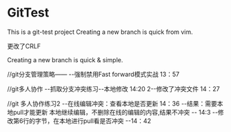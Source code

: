 # GitTest

This is a git-test project
Creating a new branch is quick from vim.

更改了CRLF

Creating a new branch is quick & simple.


//git分支管理策略——
	--强制禁用Fast forward模式实战	13：57


//git多人协作 
	--抓取分支冲突练习--本地修改	14:20
	2--修改了冲突文件				14：27
	 

//git 多人协作练习2
	--在线编辑冲突：查看本地是否更新	14：36
	--结果：需要本地pull才能更新
		本地继续编辑，不删除在线的编辑的内容,结果不冲突 -- 14:3
	--修改第6行的字节，在本地进行pull看是否冲突 --14：42
		 
	
	
